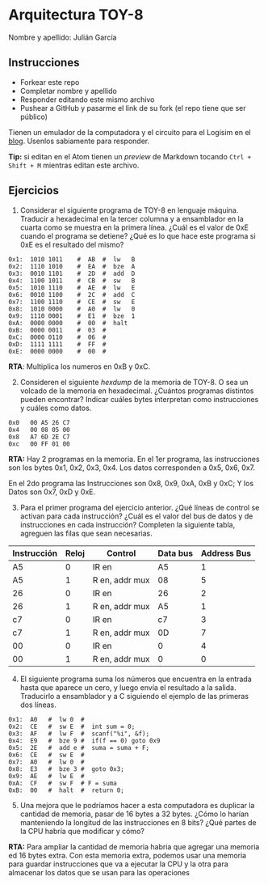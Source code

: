 # Arquitectura TOY-8

Nombre y apellido: Julián García

## Instrucciones

- Forkear este repo
- Completar nombre y apellido
- Responder editando este mismo archivo
- Pushear a GitHub y pasarme el link de su fork (el repo tiene que ser público)


Tienen un emulador de la computadora y el circuito para el Logisim en el [blog](https://la35.net/orga/emulador.html). Usenlos sabiamente para responder.

**Tip:** si editan en el Atom tienen un _preview_ de Markdown tocando `Ctrl + Shift + M` mientras editan este archivo.
## Ejercicios

1. Considerar el siguiente programa de TOY-8 en lenguaje máquina. Traducir a hexadecimal en la tercer columna y a ensamblador en la cuarta como se muestra en la primera línea. ¿Cuál es el valor de 0xE cuando el programa se detiene? ¿Qué es lo que hace este programa si 0xE es el resultado del mismo?

```
0x1:  1010 1011    #  AB  #  lw   B
0x2:  1110 1010    #  EA  #  bze  A
0x3:  0010 1101    #  2D  #  add  D
0x4:  1100 1011    #  CB  #  sw   B
0x5:  1010 1110    #  AE  #  lw   E
0x6:  0010 1100    #  2C  #  add  C
0x7:  1100 1110    #  CE  #  sw   E
0x8:  1010 0000    #  A0  #  lw   0
0x9:  1110 0001    #  E1  #  bze  1
0xA:  0000 0000    #  00  #  halt
0xB:  0000 0011    #  03  #   
0xC:  0000 0110    #  06  #   
0xD:  1111 1111    #  FF  #    
0xE:  0000 0000    #  00  #   
```

**RTA**: Multiplica los numeros en 0xB y 0xC.

2. Consideren el siguiente _hexdump_ de la memoria de TOY-8. O sea un volcado de la memoria en hexadecimal. ¿Cuántos programas distintos pueden encontrar? Indicar cuáles bytes interpretan como instrucciones y cuáles como datos.

```
0x0   00 A5 26 C7
0x4   00 08 05 00
0x8   A7 6D 2E C7
0xc   00 FF 01 00
```

**RTA:** Hay 2 programas en la memoria. En el 1er programa, las instrucciones son los bytes 0x1, 0x2, 0x3, 0x4. Los datos corresponden a 0x5, 0x6, 0x7.

En el 2do programa las Instrucciones son  0x8, 0x9, 0xA, 0xB y 0xC; Y los Datos son 0x7, 0xD y 0xE.




3. Para el primer programa del ejercicio anterior. ¿Qué líneas de control se activan para cada instrucción? ¿Cuál es el valor del bus de datos y de instrucciones en cada instrucción? Completen la siguiente tabla, agreguen las filas que sean necesarias.

|Instrucción|Reloj|Control|Data bus|Address Bus|
|---|---|--------------|---|----|
|A5 |0  |IR en         |A5 |1   |
|A5 |1  |R en, addr mux|08 |5   |
|26 |0  |IR en         |26 |2   |
|26 |1  |R en, addr mux|A5 |1   |
|c7 |0  |IR en         |c7 |3   |
|c7 |1  |R en, addr mux|0D |7   |
|00 |0  |IR en         |0  |4   |
|00 |1  |R en, addr mux|0  |0   |


4. El siguiente programa suma los números que encuentra en la entrada hasta que aparece un cero, y luego envía el resultado a la salida. Traducirlo a ensamblador y a C siguiendo el ejemplo de las primeras dos líneas.

```
0x1:  A0   #  lw 0  #
0x2:  CE   #  sw E  #  int sum = 0;
0x3:  AF   #  lw F  #  scanf("%i", &f);
0x4:  E9   #  bze 9 #  if(f == 0) goto 0x9
0x5:  2E   #  add e #  suma = suma + F;
0x6:  CE   #  sw E  #
0x7:  A0   #  lw 0  #
0x8:  E3   #  bze 3 #  goto 0x3;
0x9:  AE   #  lw E  #
0xA:  CF   #  sw F  # F = suma
0xB:  00   #  halt  #  return 0;
```

5. Una mejora que le podríamos hacer a esta computadora es duplicar la cantidad de memoria, pasar de 16 bytes a 32 bytes. ¿Cómo lo harían manteniendo la longitud de las instrucciones en 8 bits? ¿Qué partes de la CPU habría que modificar y cómo?


**RTA:** Para ampliar la cantidad de memoria habria que agregar una memoria ed 16 bytes extra. Con esta memoria extra, podemos usar una memoria para guardar instrucciones que va a ejecutar la CPU y la otra para almacenar los datos que se usan para las operaciones
